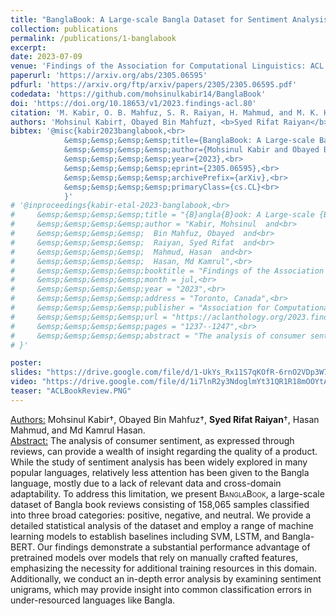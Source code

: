 ```yaml
---
title: "BanglaBook: A Large-scale Bangla Dataset for Sentiment Analysis from Book Reviews"
collection: publications
permalink: /publications/1-banglabook
excerpt: 
date: 2023-07-09
venue: 'Findings of the Association for Computational Linguistics: ACL 2023'
paperurl: 'https://arxiv.org/abs/2305.06595'
pdfurl: 'https://arxiv.org/ftp/arxiv/papers/2305/2305.06595.pdf'
codedata: 'https://github.com/mohsinulkabir14/BanglaBook'
doi: 'https://doi.org/10.18653/v1/2023.findings-acl.80'
citation: 'M. Kabir, O. B. Mahfuz, S. R. Raiyan, H. Mahmud, and M. K. Hasan, “BanglaBook: A Large-scale Bangla Dataset for Sentiment Analysis from Book Reviews,” arXiv preprint arXiv:2305.06595, 2023.'
authors: 'Mohsinul Kabir†, Obayed Bin Mahfuz†, <b>Syed Rifat Raiyan</b>†, Hasan Mahmud, and Md Kamrul Hasan.'
bibtex: '@misc{kabir2023banglabook,<br>
            &emsp;&emsp;&emsp;&emsp;title={BanglaBook: A Large-scale Bangla Dataset for Sentiment Analysis from Book Reviews},<br>
            &emsp;&emsp;&emsp;&emsp;author={Mohsinul Kabir and Obayed Bin Mahfuz and Syed Rifat Raiyan and Hasan Mahmud and Md Kamrul Hasan},<br>
            &emsp;&emsp;&emsp;&emsp;year={2023},<br>
            &emsp;&emsp;&emsp;&emsp;eprint={2305.06595},<br>
            &emsp;&emsp;&emsp;&emsp;archivePrefix={arXiv},<br>
            &emsp;&emsp;&emsp;&emsp;primaryClass={cs.CL}<br>
            }'
# '@inproceedings{kabir-etal-2023-banglabook,<br>
#     &emsp;&emsp;&emsp;&emsp;title = "{B}angla{B}ook: A Large-scale {B}angla Dataset for Sentiment Analysis from Book Reviews",<br>
#     &emsp;&emsp;&emsp;&emsp;author = "Kabir, Mohsinul  and<br>
#     &emsp;&emsp;&emsp;&emsp;  Bin Mahfuz, Obayed  and<br>
#     &emsp;&emsp;&emsp;&emsp;  Raiyan, Syed Rifat  and<br>
#     &emsp;&emsp;&emsp;&emsp;  Mahmud, Hasan  and<br>
#     &emsp;&emsp;&emsp;&emsp;  Hasan, Md Kamrul",<br>
#     &emsp;&emsp;&emsp;&emsp;booktitle = "Findings of the Association for Computational Linguistics: ACL 2023",<br>
#     &emsp;&emsp;&emsp;&emsp;month = jul,<br>
#     &emsp;&emsp;&emsp;&emsp;year = "2023",<br>
#     &emsp;&emsp;&emsp;&emsp;address = "Toronto, Canada",<br>
#     &emsp;&emsp;&emsp;&emsp;publisher = "Association for Computational Linguistics",<br>
#     &emsp;&emsp;&emsp;&emsp;url = "https://aclanthology.org/2023.findings-acl.80",<br>
#     &emsp;&emsp;&emsp;&emsp;pages = "1237--1247",<br>
#     &emsp;&emsp;&emsp;&emsp;abstract = "The analysis of consumer sentiment, as expressed through reviews, can provide a wealth of insight regarding the quality of a product. While the study of sentiment analysis has been widely explored in many popular languages, relatively less attention has been given to the Bangla language, mostly due to a lack of relevant data and cross-domain adaptability. To address this limitation, we present BanglaBook, a large-scale dataset of Bangla book reviews consisting of 158,065 samples classified into three broad categories: positive, negative, and neutral. We provide a detailed statistical analysis of the dataset and employ a range of machine learning models to establish baselines including SVM, LSTM, and Bangla-BERT. Our findings demonstrate a substantial performance advantage of pre-trained models over models that rely on manually crafted features, emphasizing the necessity for additional training resources in this domain. Additionally, we conduct an in-depth error analysis by examining sentiment unigrams, which may provide insight into common classification errors in under-resourced languages like Bangla. Our codes and data are publicly available at https://github.com/mohsinulkabir14/BanglaBook.",<br>
# }'

poster: 
slides: "https://drive.google.com/file/d/1-UkYs_Rx11S7qKOfR-6rnO2VDp3W78vQ/view?usp=sharing"
video: "https://drive.google.com/file/d/1i7lnR2y3NdoglmYt31QR1R18mOOYtA76/view?usp=sharing"
teaser: "ACLBookReview.PNG"
---
```

<u>Authors:</u> Mohsinul Kabir†, Obayed Bin Mahfuz†, **Syed Rifat Raiyan**†, Hasan Mahmud, and Md Kamrul Hasan.
<br>
<u>Abstract:</u> The analysis of consumer sentiment, as expressed through reviews, can provide a wealth
of insight regarding the quality of a product. While the study of sentiment analysis
has been widely explored in many popular
languages, relatively less attention has been
given to the Bangla language, mostly due
to a lack of relevant data and cross-domain
adaptability. To address this limitation, we
present <span style="font-variant:small-caps;">BanglaBook</span>, a large-scale dataset
of Bangla book reviews consisting of 158,065
samples classified into three broad categories:
positive, negative, and neutral. We provide a
detailed statistical analysis of the dataset and
employ a range of machine learning models
to establish baselines including SVM, LSTM,
and Bangla-BERT. Our findings demonstrate
a substantial performance advantage of pretrained models over models that rely on manually crafted features, emphasizing the necessity for additional training resources in this domain. Additionally, we conduct an in-depth
error analysis by examining sentiment unigrams, which may provide insight into common classification errors in under-resourced
languages like Bangla.
<br>
<!-- [[PDF]](https://arxiv.org/ftp/arxiv/papers/2305/2305.06595.pdf) [[Code/Data]](https://github.com/mohsinulkabir14/BanglaBook) -->